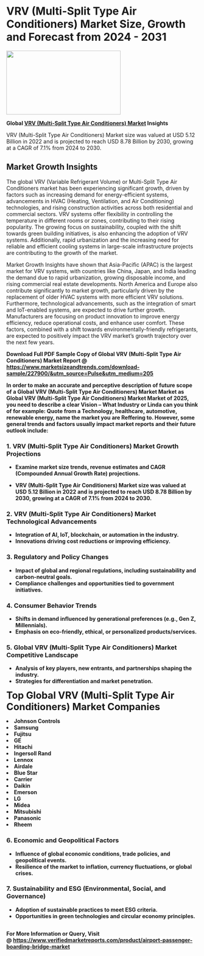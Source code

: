 <H1>VRV (Multi-Split Type Air Conditioners) Market Size, Growth and Forecast from 2024 - 2031</H1><img class="aligncenter size-medium wp-image-584254" src="https://thirdeyenews.in/wp-content/uploads/2024/09/Global-Market-Research-300x168.jpeg" alt="" width="300" height="168" /><p><strong>Global&nbsp;<a href="https://www.marketsizeandtrends.com/download-sample/227900/&amp;utm_source=Pulse&amp;utm_medium=205">VRV (Multi-Split Type Air Conditioners) Market</a> Insights</strong></p><p>VRV (Multi-Split Type Air Conditioners) Market size was valued at USD 5.12 Billion in 2022 and is projected to reach USD 8.78 Billion by 2030, growing at a CAGR of 7.1% from 2024 to 2030.</p><p><h2>Market Growth Insights</h2> <p>The global VRV (Variable Refrigerant Volume) or Multi-Split Type Air Conditioners market has been experiencing significant growth, driven by factors such as increasing demand for energy-efficient systems, advancements in HVAC (Heating, Ventilation, and Air Conditioning) technologies, and rising construction activities across both residential and commercial sectors. VRV systems offer flexibility in controlling the temperature in different rooms or zones, contributing to their rising popularity. The growing focus on sustainability, coupled with the shift towards green building initiatives, is also enhancing the adoption of VRV systems. Additionally, rapid urbanization and the increasing need for reliable and efficient cooling systems in large-scale infrastructure projects are contributing to the growth of the market.</p> <p><strong></strong></p> <p>Market Growth Insights have shown that Asia-Pacific (APAC) is the largest market for VRV systems, with countries like China, Japan, and India leading the demand due to rapid urbanization, growing disposable income, and rising commercial real estate developments. North America and Europe also contribute significantly to market growth, particularly driven by the replacement of older HVAC systems with more efficient VRV solutions. Furthermore, technological advancements, such as the integration of smart and IoT-enabled systems, are expected to drive further growth. Manufacturers are focusing on product innovation to improve energy efficiency, reduce operational costs, and enhance user comfort. These factors, combined with a shift towards environmentally-friendly refrigerants, are expected to positively impact the VRV market’s growth trajectory over the next few years.</p> <p><strong></p><p><span class=""><strong>Download Full PDF Sample Copy of Global VRV (Multi-Split Type Air Conditioners) Market Report</strong> @ <a href="https://www.marketsizeandtrends.com/download-sample/227900/&amp;utm_source=Pulse&amp;utm_medium=205" target="_blank">https://www.marketsizeandtrends.com/download-sample/227900/&amp;utm_source=Pulse&amp;utm_medium=205</a></span></p><p>In order to make an accurate and perceptive description of future scope of a Global&nbsp;VRV (Multi-Split Type Air Conditioners) Market Market as Global&nbsp;VRV (Multi-Split Type Air Conditioners) Market Market of 2025, you need to describe a clear Vision &ndash; What Industry or Linda can you think of for example: Quote from a Technology, healthcare, automotive, renewable energy, name the market you are Reffering to. However, some general trends and factors usually impact market reports and their future outlook include:</p><h3>1.&nbsp;<strong>VRV (Multi-Split Type Air Conditioners) Market Growth Projections</strong></h3><ul><li>Examine market size trends, revenue estimates and CAGR (Compounded Annual Growth Rate) projections.</li><li><p>VRV (Multi-Split Type Air Conditioners) Market size was valued at USD 5.12 Billion in 2022 and is projected to reach USD 8.78 Billion by 2030, growing at a CAGR of 7.1% from 2024 to 2030.</p></li></ul><h3>2.&nbsp;<strong>VRV (Multi-Split Type Air Conditioners) Market Technological Advancements</strong></h3><ul><li>Integration of AI, IoT, blockchain, or automation in the industry.</li><li>Innovations driving cost reductions or improving efficiency.</li></ul><h3>3.&nbsp;<strong>Regulatory and Policy Changes</strong></h3><ul><li>Impact of global and regional regulations, including sustainability and carbon-neutral goals.</li><li>Compliance challenges and opportunities tied to government initiatives.</li></ul><h3>4.&nbsp;<strong>Consumer Behavior Trends</strong></h3><ul><li>Shifts in demand influenced by generational preferences (e.g., Gen Z, Millennials).</li><li>Emphasis on eco-friendly, ethical, or personalized products/services.</li></ul><h3>5.&nbsp;<strong>Global VRV (Multi-Split Type Air Conditioners) Market Competitive Landscape</strong></h3><ul><li>Analysis of key players, new entrants, and partnerships shaping the industry.</li><li>Strategies for differentiation and market penetration.</li></ul><p data-pm-slice="1 1 []"><span style="color: inherit; font-family: inherit; font-size: 25px;">Top Global VRV (Multi-Split Type Air Conditioners) Market Companies</span></p><div class="" data-test-id=""><p><li>Johnson Controls</li><li> Samsung</li><li> Fujitsu</li><li> GE</li><li> Hitachi</li><li> Ingersoll Rand</li><li> Lennox</li><li> Airdale</li><li> Blue Star</li><li> Carrier</li><li> Daikin</li><li> Emerson</li><li> LG</li><li> Midea</li><li> Mitsubishi</li><li> Panasonic</li><li> Rheem</li></p></div><h3>6.&nbsp;<strong>Economic and Geopolitical Factors</strong></h3><ul><li>Influence of global economic conditions, trade policies, and geopolitical events.</li><li>Resilience of the market to inflation, currency fluctuations, or global crises.</li></ul><h3>7.&nbsp;<strong>Sustainability and ESG (Environmental, Social, and Governance)</strong></h3><ul><li>Adoption of sustainable practices to meet ESG criteria.</li><li>Opportunities in green technologies and circular economy principles.</li></ul><h2><strong style="font-size: 14px;">For More Information or Query, Visit @&nbsp;</strong><a style="background-color: #ffffff; font-size: 14px;" href="https://www.marketsizeandtrends.com/report/vrv-multi-split-type-air-conditioners-market/" target="_blank">https://www.verifiedmarketreports.com/product/airport-passenger-boarding-bridge-market</a></h2>

